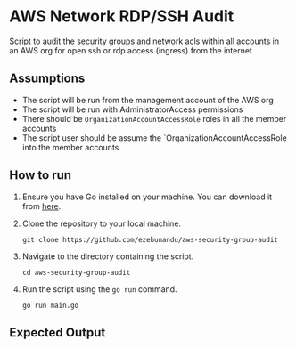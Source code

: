 # AWS Network RDP/SSH Audit

Script to audit the security groups and network acls within all accounts in an AWS org for open ssh or rdp access (ingress) from the internet

## Assumptions

- The script will be run from the management account of the AWS org
- The script will be run with AdministratorAccess permissions
- There should be `OrganizationAccountAccessRole` roles in all the member accounts
- The script user should be assume the `OrganizationAccountAccessRole into the member accounts

## How to run

1. Ensure you have Go installed on your machine. You can download it from [here](https://golang.org/dl/).

2. Clone the repository to your local machine.

    `git clone https://github.com/ezebunandu/aws-security-group-audit`

3. Navigate to the directory containing the script.

    `cd aws-security-group-audit`

4. Run the script using the `go run` command.

    `go run main.go`

## Expected Output
